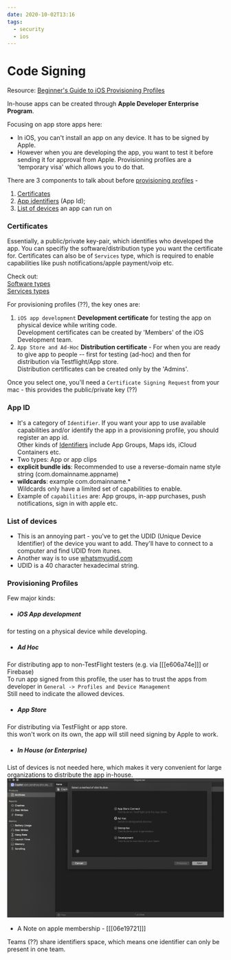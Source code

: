 ```yaml
---
date: 2020-10-02T13:16
tags: 
  - security
  - ios
---
```


# Code Signing

Resource: [Beginner's Guide to iOS Provisioning Profiles](https://blog.theodo.com/2017/02/a-beginners-guide-to-ios-provisioning-profiles/)

In-house apps can be created through **Apple Developer Enterprise Program**.


Focusing on app store apps here:
- In iOS, you can't install an app on any device. It has to be signed by Apple.
- However when you are developing the app, you want to test it before sending it for approval from Apple. Provisioning profiles are a 'temporary visa' which allows you to do that.

There are 3 components to talk about before [provisioning profiles](#prov-prof) -  
1. [Certificates](#certificates)
2. [App identifiers](#app-id) (App Id);  
3. [List of devices](#list-of-dev) an app can run on  


<div id="certificates" />

### Certificates

Essentially, a public/private key-pair, which identifies who developed the app. 
You can specifiy the software/distribution type you want the certificate for. Certificates can also be of `Services` type, which is required to enable capabilities like push notifications/apple payment/voip etc.

Check out:  
[Software types](static/certificate_software_type.png)  
[Services types](static/certificate_services_type.png)

For provisioning profiles (??), the key ones are:

1. `iOS app development`
**Development certificate** for testing the app on physical device while writing code.  
Development certificates can be created by 'Members' of the iOS Development team.
2. `App Store and Ad-Hoc`
**Distribution certificate** - For when you are ready to give app to people -- first for testing (ad-hoc) and then for distribution via Testflight/App store.  
Distribution certificates can be created only by the 'Admins'.

Once you select one, you'll need a `Certificate Signing Request` from your mac - this provides the public/private key (??)

<div id="app-id" />

### App ID

- It's a category of `Identifier`. If you want your app to use available capabilities and/or identify the app in a provisioning profile, you should register an app id.  
Other kinds of [Identifiers](https://developer.apple.com/account/resources/identifiers/add/bundleId) include App Groups, Maps ids, iCloud Containers etc.
- Two types: App or app clips
- **explicit bundle ids**: Recommended to use a reverse-domain name style string (com.domainname.appname)
- **wildcards**: example com.domainname.\*  
Wildcards only have a limited set of capabilities to enable.
- Example of `capabilities` are: App groups, in-app purchases, push notifications, sign in with apple etc.


<div id="list-of-dev" />

### List of devices
- This is an annoying part - you've to get the UDID (Unique Device Identifier) of the device you want to add. They'll have to connect to a computer and find UDID from itunes.  
- Another way is to use [whatsmyudid.com](http://whatsmyudid.com/)
- UDID is a 40 character hexadecimal string.


<div id="prov-prof" />

### Provisioning Profiles


Few major kinds:

- ##### iOS App development
for testing on a physical device while developing.
- ##### Ad Hoc  
For distributing app to non-TestFlight testers (e.g. via [[[e606a74e]]] or Firebase)  
To run app signed from this profile, the user has to trust the apps from developer in `General -> Profiles and Device Management`  
Still need to indicate the allowed devices.
- ##### App Store  
For distributing via TestFlight or app store.  
this won't work on its own, the app will still need signing by Apple to work.
- ##### In House (or Enterprise)  
List of devices is not needed here, which makes it very convenient for large organizations to distribute the app in-house.
![Distribution Methods](static/ios_app_distribution_method.png)

* A Note on apple membership - [[[06e19721]]]

Teams (??) share identifiers space, which means one identifier can only be present in one team.

